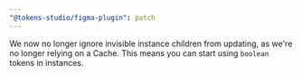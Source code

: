 ```yaml
---
"@tokens-studio/figma-plugin": patch
---
```


We now no longer ignore invisible instance children from updating, as we're no longer relying on a Cache. This means you can start using `boolean` tokens in instances.